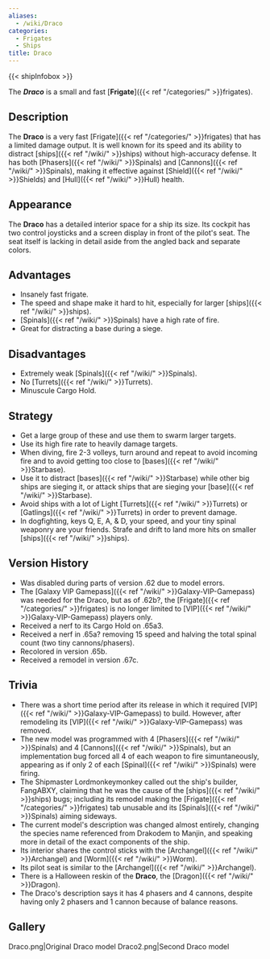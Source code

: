 ```yaml
---
aliases:
  - /wiki/Draco
categories:
  - Frigates
  - Ships
title: Draco
---
```


{{< shipInfobox >}}

The **_Draco_** is a small and fast [**Frigate**]({{< ref "/categories/" >}}frigates).

## Description

The **Draco** is a very fast [Frigate]({{< ref "/categories/" >}}frigates) that has a limited damage output. It is well known for its speed and its ability to distract [ships]({{< ref "/wiki/" >}}ships) without high-accuracy defense. It has both [Phasers]({{< ref "/wiki/" >}}Spinals) and [Cannons]({{< ref "/wiki/" >}}Spinals), making it effective against [Shield]({{< ref "/wiki/" >}}Shields) and [Hull]({{< ref "/wiki/" >}}Hull) health.

## Appearance

The **Draco** has a detailed interior space for a ship its size. Its cockpit has two control joysticks and a screen display in front of the pilot's seat. The seat itself is lacking in detail aside from the angled back and separate colors.

## Advantages

- Insanely fast frigate.
- The speed and shape make it hard to hit, especially for larger [ships]({{< ref "/wiki/" >}}ships).
- [Spinals]({{< ref "/wiki/" >}}Spinals) have a high rate of fire.
- Great for distracting a base during a siege.

## Disadvantages

- Extremely weak [Spinals]({{< ref "/wiki/" >}}Spinals).
- No [Turrets]({{< ref "/wiki/" >}}Turrets).
- Minuscule Cargo Hold.

## Strategy

- Get a large group of these and use them to swarm larger targets.
- Use its high fire rate to heavily damage targets.
- When diving, fire 2-3 volleys, turn around and repeat to avoid incoming fire and to avoid getting too close to [bases]({{< ref "/wiki/" >}}Starbase).
- Use it to distract [bases]({{< ref "/wiki/" >}}Starbase) while other big ships are sieging it, or attack ships that are sieging your [base]({{< ref "/wiki/" >}}Starbase).
- Avoid ships with a lot of Light [Turrets]({{< ref "/wiki/" >}}Turrets) or [Gatlings]({{< ref "/wiki/" >}}Turrets) in order to prevent damage.
- In dogfighting, keys Q, E, A, & D, your speed, and your tiny spinal weaponry are your friends. Strafe and drift to land more hits on smaller [ships]({{< ref "/wiki/" >}}ships).

## Version History

- Was disabled during parts of version .62 due to model errors.
- The [Galaxy VIP Gamepass]({{< ref "/wiki/" >}}Galaxy-VIP-Gamepass) was needed for the Draco, but as of .62b?, the [Frigate]({{< ref "/categories/" >}}frigates) is no longer limited to [VIP]({{< ref "/wiki/" >}}Galaxy-VIP-Gamepass) players only.
- Received a nerf to its Cargo Hold on .65a3.
- Received a nerf in .65a? removing 15 speed and halving the total spinal count (two tiny cannons/phasers).
- Recolored in version .65b.
- Received a remodel in version .67c.

## Trivia

- There was a short time period after its release in which it required [VIP]({{< ref "/wiki/" >}}Galaxy-VIP-Gamepass) to build. However, after remodeling its [VIP]({{< ref "/wiki/" >}}Galaxy-VIP-Gamepass) was removed.
- The new model was programmed with 4 [Phasers]({{< ref "/wiki/" >}}Spinals) and 4 [Cannons]({{< ref "/wiki/" >}}Spinals), but an implementation bug forced all 4 of each weapon to fire simuntaneously, appearing as if only 2 of each [Spinal]({{< ref "/wiki/" >}}Spinals) were firing.
- The Shipmaster Lordmonkeymonkey called out the ship's builder, FangABXY, claiming that he was the cause of the [ships]({{< ref "/wiki/" >}}ships) bugs; including its remodel making the [Frigate]({{< ref "/categories/" >}}frigates) tab unusable and its [Spinals]({{< ref "/wiki/" >}}Spinals) aiming sideways.
- The current model's description was changed almost entirely, changing the species name referenced from Drakodem to Manjin, and speaking more in detail of the exact components of the ship.
- Its interior shares the control sticks with the [Archangel]({{< ref "/wiki/" >}}Archangel) and [Worm]({{< ref "/wiki/" >}}Worm).
- Its pilot seat is similar to the [Archangel]({{< ref "/wiki/" >}}Archangel).
- There is a Halloween reskin of the **Draco**, the [Dragon]({{< ref "/wiki/" >}}Dragon).
- The Draco's description says it has 4 phasers and 4 cannons, despite having only 2 phasers and 1 cannon because of balance reasons.

## Gallery

Draco.png|Original Draco model Draco2.png|Second Draco model

